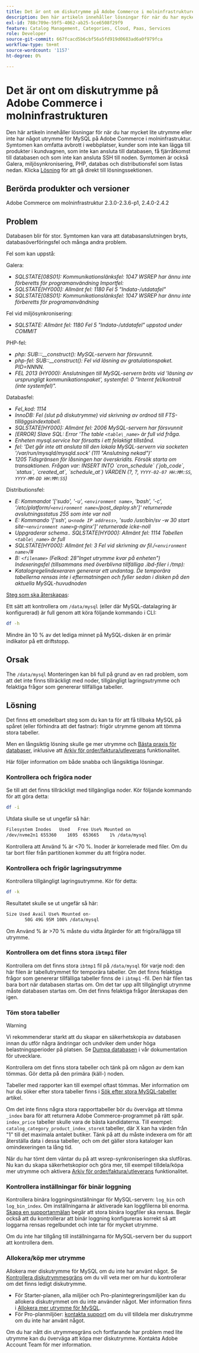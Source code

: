 ```yaml
---
title: Det är ont om diskutrymme på Adobe Commerce i molninfrastrukturen
description: Den här artikeln innehåller lösningar för när du har mycket lite utrymme eller inte har något utrymme för MySQL på Adobe Commerce i molninfrastruktur. Symtomen kan omfatta avbrott i webbplatser, kunder som inte kan lägga till produkter i kundvagnen, som inte kan ansluta till databasen, få fjärråtkomst till databasen och som inte kan ansluta SSH till noden. Symtomen är också Galera, miljösynkronisering, PHP, databas och distributionsfel som listas nedan. Klicka på [Lösning](https://support.magento.com/hc/en-us/articles/360058472572#solution) för att gå direkt till lösningsavsnittet.
exl-id: 788c709e-59f5-4062-ab25-5ce6508f29f9
feature: Catalog Management, Categories, Cloud, Paas, Services
role: Developer
source-git-commit: 667fcacd5b6cbf56a5fd919d0683ad6a0f979fca
workflow-type: tm+mt
source-wordcount: '1157'
ht-degree: 0%

---
```


# Det är ont om diskutrymme på Adobe Commerce i molninfrastrukturen

Den här artikeln innehåller lösningar för när du har mycket lite utrymme eller inte har något utrymme för MySQL på Adobe Commerce i molninfrastruktur. Symtomen kan omfatta avbrott i webbplatser, kunder som inte kan lägga till produkter i kundvagnen, som inte kan ansluta till databasen, få fjärråtkomst till databasen och som inte kan ansluta SSH till noden. Symtomen är också Galera, miljösynkronisering, PHP, databas och distributionsfel som listas nedan. Klicka [Lösning](https://support.magento.com/hc/en-us/articles/360058472572#solution) för att gå direkt till lösningssektionen.

## Berörda produkter och versioner

Adobe Commerce om molninfrastruktur 2.3.0-2.3.6-p1, 2.4.0-2.4.2

## Problem

Databasen blir för stor. Symtomen kan vara att databasanslutningen bryts, databasöverföringsfel och många andra problem.

Fel som kan uppstå:

Galera:

* *SQLSTATE\[08S01\]: Kommunikationslänksfel: 1047 WSREP har ännu inte förberetts för programanvändning*   *Importfel:*
* *SQLSTATE\[HY000\]: Allmänt fel: 1180 Fel 5 &quot;Indata-/utdatafel&quot;*
* *SQLSTATE\[08S01\]: Kommunikationslänksfel: 1047 WSREP har ännu inte förberetts för programanvändning*

Fel vid miljösynkronisering:

* *SQLSTATE: Allmänt fel: 1180 Fel 5 &quot;Indata-/utdatafel&quot; uppstod under COMMIT*

PHP-fel:

* *php: SUB:::\_\_construct(): MySQL-servern har försvunnit.*
* *php-fel: SUB::\_\_construct(): Fel vid läsning av gratulationspaket. PID=NNNN.*
* *FEL 2013 (HY000): Anslutningen till MySQL-servern bröts vid &#39;läsning av ursprungligt kommunikationspaket&#39;, systemfel: 0 &quot;Internt fel/kontroll (inte systemfel)&quot;.*

Databasfel:

* *Fel\_kod: 1114*
* *InnoDB: Fel (slut på diskutrymme) vid skrivning av ordnod till FTS-tilläggsindextabell.*
* *SQLSTATE\[HY000\]: Allmänt fel: 2006 MySQL-servern har försvunnit*
* *\[ERROR\] Slave SQL: Error &#39;The table `<table\_name>` är full vid fråga.*
* *Enheten mysql.service har försatts i ett felaktigt tillstånd.*
* *fel: &#39;Det går inte att ansluta till den lokala MySQL-servern via socketen &#39;/var/run/mysqld/mysqld.sock&#39; (111 &quot;Anslutning nekad&quot;)&#39;*
* *1205 Tidsgränsen för låsningen har överskridits. Försök starta om transaktionen. Frågan var: INSERT INTO \`cron\_schedule\` (\`job\_code\`, \`status\`, \`created\_at\`, \`schedule\_at\`) VÄRDEN (?, ?, `YYYY-02-07 HH:MM:SS`, `YYYY-MM-DD HH:MM:SS`)*

Distributionsfel:

* *E: Kommandot &#39;\[&#39;sudo&#39;, &#39;-u&#39;, `<environment name>`, &#39;bash&#39;, &#39;-c&#39;, &#39;/etc/platform/`<environment name>`/post\_deploy.sh&#39;\]&#39; returnerade avslutningsstatus 255 som inte var noll*
* *E: Kommando &#39;\[&#39;ssh&#39;, u`<node IP address>`, &#39;sudo /usr/bin/sv -w 30 start site-`<environment name>`g-nginx&#39;\]&#39; returnerade icke-noll*
* *Uppgraderar schema.. SQLSTATE\[HY000\]: Allmänt fel: 1114 Tabellen `<table\_name>` är full*
* *SQLSTATE\[HY000\]: Allmänt fel: 3 Fel vid skrivning av fil./`<environment name>`/\#*
* *B: `<filename>` (Felkod: 28&quot;Inget utrymme kvar på enheten&quot;)*  *Indexeringsfel (tillsammans med överblivna tillfälliga .ibd-filer i /tmp):*
* *Katalogregelindexeraren genererar ett undantag. De temporära tabellerna rensas inte i eftermatningen och fyller sedan i disken på den aktuella MySQL-huvudnoden*

<u>Steg som ska återskapas</u>:

Ett sätt att kontrollera om `/data/mysql` (eller där MySQL-datalagring är konfigurerad) är full genom att köra följande kommando i CLI:

```bash
df -h
```

Mindre än 10 % av det lediga minnet på MySQL-disken är en primär indikator på ett driftstopp.

## Orsak

The `/data/mysql` Monteringen kan bli full på grund av en rad problem, som att det inte finns tillräckligt med noder, tillgängligt lagringsutrymme och felaktiga frågor som genererar tillfälliga tabeller.

## Lösning

Det finns ett omedelbart steg som du kan ta för att få tillbaka MySQL på spåret (eller förhindra att det fastnar): frigör utrymme genom att tömma stora tabeller.

Men en långsiktig lösning skulle ge mer utrymme och [Bästa praxis för databaser](https://experienceleague.adobe.com/docs/commerce-operations/implementation-playbook/best-practices/planning/database-on-cloud.html), inklusive att [Arkiv för order/faktura/utleverans](https://docs.magento.com/user-guide/sales/order-archive.html) funktionalitet.

Här följer information om både snabba och långsiktiga lösningar.

### Kontrollera och frigöra noder

Se till att det finns tillräckligt med tillgängliga noder. Kör följande kommando för att göra detta:

```bash
df -i
```

Utdata skulle se ut ungefär så här:

```bash
Filesystem Inodes   Used   Free Use% Mounted on
/dev/nvme2n1 655360    1695  653665    1% /data/mysql
```

Kontrollera att Använd % är &lt;70 %. Inoder är korrelerade med filer. Om du tar bort filer från partitionen kommer du att frigöra noder.

### Kontrollera och frigör lagringsutrymme

Kontrollera tillgängligt lagringsutrymme. Kör för detta:

```bash
df -k
```

Resultatet skulle se ut ungefär så här:

```bash
Size Used Avail Use% Mounted on·
       50G 49G 95M 100% /data/mysql
```

Om Använd % är >70 % måste du vidta åtgärder för att frigöra/lägga till utrymme.

### Kontrollera om det finns stora `ibtmp1` filer

Kontrollera om det finns stora `ibtmp1` fil på `/data/mysql` för varje nod: den här filen är tabellutrymmet för temporära tabeller. Om det finns felaktiga frågor som genererar tillfälliga tabeller finns de i `ibtmp1` -fil. Den här filen tas bara bort när databasen startas om. Om det tar upp allt tillgängligt utrymme måste databasen startas om. Om det finns felaktiga frågor återskapas den igen.

### Töm stora tabeller

>[!WARNING]
>
>Vi rekommenderar starkt att du skapar en säkerhetskopia av databasen innan du utför några ändringar och undviker dem under höga belastningsperioder på platsen. Se [Dumpa databasen](https://devdocs.magento.com/cloud/project/project-webint-snap.html#db-dump) i vår dokumentation för utvecklare.

Kontrollera om det finns stora tabeller och tänk på om någon av dem kan tömmas. Gör detta på den primära (käll-) noden.

Tabeller med rapporter kan till exempel oftast tömmas. Mer information om hur du söker efter stora tabeller finns i [Sök efter stora MySQL-tabeller](/help/how-to/general/find-large-mysql-tables.md) artikel.

Om det inte finns några stora rapporttabeller bör du överväga att tömma `_index` bara för att returnera Adobe Commerce-programmet på rätt spår. `index_price` tabeller skulle vara de bästa kandidaterna. Till exempel: `catalog_category_product_index_storeX` tabeller, där X kan ha värden från &quot;1&quot; till det maximala antalet butiker. Tänk på att du måste indexera om för att återställa data i dessa tabeller, och om det gäller stora kataloger kan omindexeringen ta lång tid.

När du har tömt dem väntar du på att wsrep-synkroniseringen ska slutföras. Nu kan du skapa säkerhetskopior och göra mer, till exempel tilldela/köpa mer utrymme och aktivera [Arkiv för order/faktura/utleverans](https://docs.magento.com/user-guide/sales/order-archive.html) funktionalitet.

### Kontrollera inställningar för binär loggning

Kontrollera binära loggningsinställningar för MySQL-servern: `log_bin` och `log_bin_index`. Om inställningarna är aktiverade kan loggfilerna bli enorma. [Skapa en supportanmälan](/help/help-center-guide/help-center/magento-help-center-user-guide.md#submit-ticket) begär att stora binära loggfiler ska rensas. Begär också att du kontrollerar att binär loggning konfigureras korrekt så att loggarna rensas regelbundet och inte tar för mycket utrymme.

Om du inte har tillgång till inställningarna för MySQL-servern ber du support att kontrollera dem.

### Allokera/köp mer utrymme

Allokera mer diskutrymme för MySQL om du inte har använt något. Se [Kontrollera diskutrymmesgräns](/help/how-to/general/check-disk-space-limit-for-magento-commerce-cloud.md) om du vill veta mer om hur du kontrollerar om det finns ledigt diskutrymme.

* För Starter-planen, alla miljöer och Pro-planintegreringsmiljöer kan du allokera diskutrymmet om du inte använder något. Mer information finns i [Allokera mer utrymme för MySQL](/help/how-to/general/allocate-more-space-for-mysql-in-magento-commerce-cloud.md).
* För Pro-planmiljöer: [kontakta support](/help/help-center-guide/help-center/magento-help-center-user-guide.md#submit-ticket) om du vill tilldela mer diskutrymme om du inte har använt något.

Om du har nått din utrymmesgräns och fortfarande har problem med lite utrymme kan du överväga att köpa mer diskutrymme. Kontakta Adobe Account Team för mer information.
